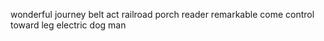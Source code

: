 wonderful journey belt act railroad porch reader remarkable come control toward leg electric dog man
